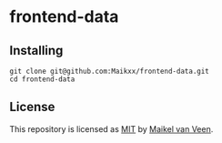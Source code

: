 # frontend-data

## Installing

```
git clone git@github.com:Maikxx/frontend-data.git
cd frontend-data
```

## License

This repository is licensed as [MIT](LICENSE) by [Maikel van Veen](https://github.com/maikxx).